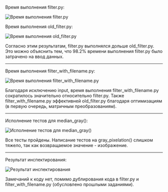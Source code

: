 Время выполнения filter.py: 

![Время выполнения filter.py](https://github.com/angst-storm/IDE/filter-profile.png) 

Время выполнения old_filter.py: 

![Время выполнения old_filter.py](https://github.com/angst-storm/IDE/old_filter-profile.png) 

Согласно этим результатам, filter.py выполнялся дольше old_filter.py. Это можно объяснить тем, что 98.2% времени выполнения filter.py было затрачено на ввод данных. 

---

Время выполнения filter_with_filename.py:

![Время выполнения filter_with_filename.py](https://github.com/angst-storm/IDE/filter_with_filename-profile.png) 

Благодаря исключению input, время выполнения filter_with_filename.py сократилось значительно относительно filter.py. Также filter_with_filename.py эффективней old_filter.py благодаря оптимизациям (в первую очередь, матричным преобразованиям). 

---

Исполнение тестов для median_gray():

![Исполнение тестов для median_gray()](https://github.com/angst-storm/IDE/doctest-median_gray.png) 

Все тесты пройдены. Написание тестов на gray_pixelation() слишком тяжело, так как возвращаемое значение - изображение.

---

Результат инспектирования:

![Результат инспектирования](https://github.com/angst-storm/IDE/inspect.png) 

Замечаний к коду нет, помимо дублирования кода в filter.py и filter_with_filename.py (обусловлено прошлыми заданиями).